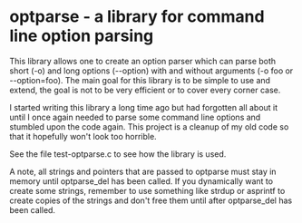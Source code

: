 # optparse - a library for command line option parsing

This library allows one to create an option parser which can parse
both short (-o) and long options (--option) with and without arguments
(-o foo or --option=foo).  The main goal for this library is to be
simple to use and extend, the goal is not to be very efficient or to
cover every corner case.

I started writing this library a long time ago but had forgotten all
about it until I once again needed to parse some command line options
and stumbled upon the code again.  This project is a cleanup of my old
code so that it hopefully won't look too horrible.

See the file test-optparse.c to see how the library is used.

A note, all strings and pointers that are passed to optparse must stay
in memory until optparse_del has been called.  If you dynamically want
to create some strings, remember to use something like strdup or
asprintf to create copies of the strings and don't free them until
after optparse_del has been called.
